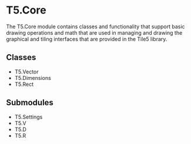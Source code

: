 T5.Core
==========

The T5.Core module contains classes and functionality that support basic drawing operations and math that are used in managing and drawing the graphical and tiling interfaces that are provided in the Tile5 library.

Classes
-------

- T5.Vector
- T5.Dimensions
- T5.Rect

Submodules
----------

- T5.Settings
- T5.V
- T5.D
- T5.R